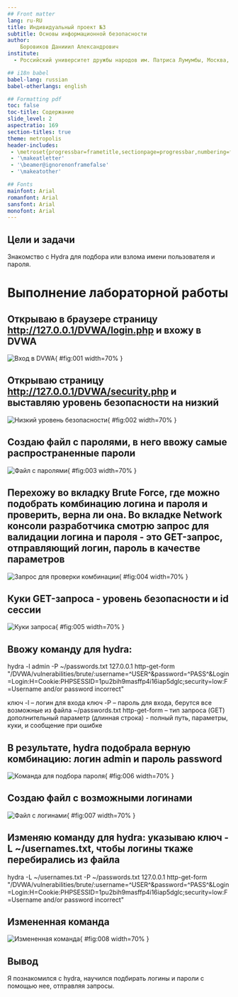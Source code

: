 ```yaml
---
## Front matter
lang: ru-RU
title: Индивидуальный проект №3
subtitle: Основы информационной безопасности
author:
	Боровиков Данииил Александрович
institute:
  - Российский университет дружбы народов им. Патриса Лумумбы, Москва, Россия

## i18n babel
babel-lang: russian
babel-otherlangs: english

## Formatting pdf
toc: false
toc-title: Содержание
slide_level: 2
aspectratio: 169
section-titles: true
theme: metropolis
header-includes:
 - \metroset{progressbar=frametitle,sectionpage=progressbar,numbering=fraction}
 - '\makeatletter'
 - '\beamer@ignorenonframefalse'
 - '\makeatother'

## Fonts
mainfont: Arial
romanfont: Arial
sansfont: Arial
monofont: Arial
---
```


## Цели и задачи

Знакомство с Hydra для подбора или взлома имени пользователя и пароля.

# Выполнение лабораторной работы

## Открываю в браузере страницу http://127.0.0.1/DVWA/login.php и вхожу в DVWA

![Вход в DVWA](image/1.png){ #fig:001 width=70% }

## Открываю страницу http://127.0.0.1/DVWA/security.php и выставляю уровень безопасности на низкий

![Низкий уровень безопасности](image/2.png){ #fig:002 width=70% }

## Создаю файл с паролями, в него ввожу самые распространенные пароли 

![Файл с паролями](image/3.png){ #fig:003 width=70% }

## Перехожу во вкладку Brute Force, где можно подобрать комбинацию логина и пароля и проверить, верна ли она. Во вкладке Network консоли разработчика смотрю запрос для валидации логина и пароля - это GET-запрос, отправляющий логин, пароль в качестве параметров 

![Запрос для проверки комбинации](image/4.png){ #fig:004 width=70% }

## Куки GET-запроса - уровень безопасности и id сессии 

![Куки запроса](image/5.png){ #fig:005 width=70% }

## Ввожу команду для hydra:

hydra -l admin -P ~/passwords.txt 127.0.0.1 http-get-form "/DVWA/vulnerabilities/brute/:username=^USER^&password=^PASS^&Login=Login:H=Cookie\:PHPSESSID=1pu2bih9masffp4i16iap5dglc;security=low:F=Username and/or password incorrect"

ключ -l –	логин для входа
ключ -P –	пароль для входа, берутся все возможные из файла ~/passwords.txt
http-get-form – тип запроса (GET)
дополнительный параметр (длинная строка) - полный путь, параметры, куки, и сообщение при ошибке

## В результате, hydra подобрала верную комбинацию: логин admin и пароль password

![Команда для подбора пароля](image/6.png){ #fig:006 width=70% }

## Создаю файл с возможными логинами

![Файл с логинами](image/7.png){ #fig:007 width=70% }

## Изменяю команду для hydra: указываю ключ -L ~/usernames.txt, чтобы логины ткаже перебирались из файла 

hydra -L ~/usernames.txt -P ~/passwords.txt 127.0.0.1 http-get-form "/DVWA/vulnerabilities/brute/:username=^USER^&password=^PASS^&Login=Login:H=Cookie\:PHPSESSID=1pu2bih9masffp4i16iap5dglc;security=low:F=Username and/or password incorrect"

## Измененная команда

![Измененная команда](image/8.png){ #fig:008 width=70% }

## Вывод

Я познакомился с hydra, научился подбирать логины и пароли с помощью нее, отправляя запросы.
